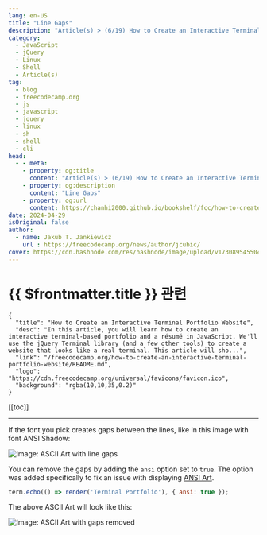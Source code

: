 ```yaml
---
lang: en-US
title: "Line Gaps"
description: "Article(s) > (6/19) How to Create an Interactive Terminal Portfolio Website" 
category:
  - JavaScript
  - jQuery
  - Linux
  - Shell
  - Article(s)
tag: 
  - blog
  - freecodecamp.org
  - js
  - javascript
  - jquery
  - linux
  - sh
  - shell
  - cli
head:
  - - meta:
    - property: og:title
      content: "Article(s) > (6/19) How to Create an Interactive Terminal Portfolio Website"
    - property: og:description
      content: "Line Gaps"
    - property: og:url
      content: https://chanhi2000.github.io/bookshelf/fcc/how-to-create-an-interactive-terminal-portfolio-website/line-gaps.html
date: 2024-04-29
isOriginal: false
author:
  - name: Jakub T. Jankiewicz
    url : https://freecodecamp.org/news/author/jcubic/
cover: https://cdn.hashnode.com/res/hashnode/image/upload/v1730895455049/8fefc48c-761d-4ec5-8f60-b6eb2f97a42a.png
---
```


# {{ $frontmatter.title }} 관련

```component VPCard
{
  "title": "How to Create an Interactive Terminal Portfolio Website",
  "desc": "In this article, you will learn how to create an interactive terminal-based portfolio and a résumé in JavaScript. We'll use the jQuery Terminal library (and a few other tools) to create a website that looks like a real terminal. This article will sho...",
  "link": "/freecodecamp.org/how-to-create-an-interactive-terminal-portfolio-website/README.md",
  "logo": "https://cdn.freecodecamp.org/universal/favicons/favicon.ico",
  "background": "rgba(10,10,35,0.2)"
}
```

[[toc]]

---

<SiteInfo
  name="How to Create an Interactive Terminal Portfolio Website"
  desc="In this article, you will learn how to create an interactive terminal-based portfolio and a résumé in JavaScript. We'll use the jQuery Terminal library (and a few other tools) to create a website that looks like a real terminal. This article will sho..."
  url="https://freecodecamp.org/news/how-to-create-an-interactive-terminal-portfolio-website#heading-line-gaps"
  logo="https://cdn.freecodecamp.org/universal/favicons/favicon.ico"
  preview="https://cdn.hashnode.com/res/hashnode/image/upload/v1730895455049/8fefc48c-761d-4ec5-8f60-b6eb2f97a42a.png"/>

If the font you pick creates gaps between the lines, like in this image with font ANSI Shadow:

![Image: ASCII Art with line gaps](https://freecodecamp.org/news/content/images/2024/05/Przechwycenie-obrazu-ekranu_2024-05-08_14-06-41.png)

You can remove the gaps by adding the `ansi` option set to `true`. The option was added specifically to fix an issue with displaying [<VPIcon icon="fa-brands fa-wikipedia-w"/>ANSI Art](https://en.wikipedia.org/wiki/ANSI_art).

```js
term.echo(() => render('Terminal Portfolio'), { ansi: true });
```

The above ASCII Art will look like this:

![Image: ASCII Art with gaps removed](https://freecodecamp.org/news/content/images/2024/05/Przechwycenie-obrazu-ekranu_2024-05-08_14-57-16.png)